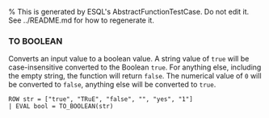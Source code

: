 % This is generated by ESQL's AbstractFunctionTestCase. Do not edit it. See ../README.md for how to regenerate it.

### TO BOOLEAN
Converts an input value to a boolean value.
A string value of `true` will be case-insensitive converted to the Boolean `true`.
For anything else, including the empty string, the function will return `false`.
The numerical value of `0` will be converted to `false`, anything else will be converted to `true`.

```esql
ROW str = ["true", "TRuE", "false", "", "yes", "1"]
| EVAL bool = TO_BOOLEAN(str)
```
